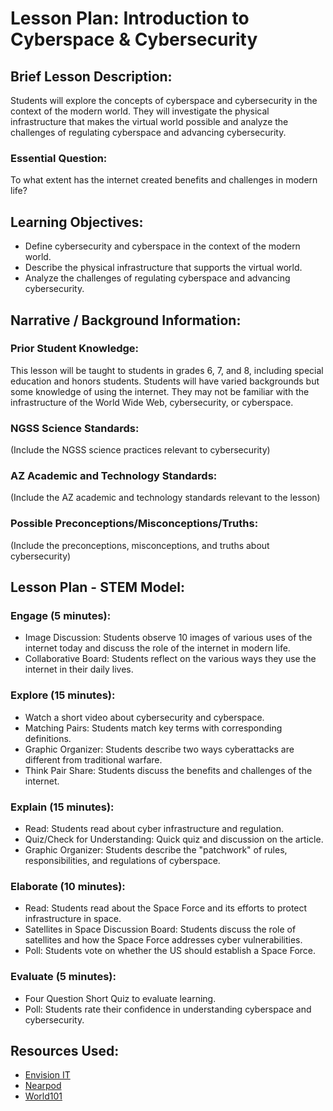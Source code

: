 # Lesson Plan: Introduction to Cyberspace & Cybersecurity

## Brief Lesson Description:

Students will explore the concepts of cyberspace and cybersecurity in the context of the modern world. They will investigate the physical infrastructure that makes the virtual world possible and analyze the challenges of regulating cyberspace and advancing cybersecurity.

### Essential Question:

To what extent has the internet created benefits and challenges in modern life?

## Learning Objectives:

- Define cybersecurity and cyberspace in the context of the modern world.
- Describe the physical infrastructure that supports the virtual world.
- Analyze the challenges of regulating cyberspace and advancing cybersecurity.

## Narrative / Background Information:

### Prior Student Knowledge:

This lesson will be taught to students in grades 6, 7, and 8, including special education and honors students. Students will have varied backgrounds but some knowledge of using the internet. They may not be familiar with the infrastructure of the World Wide Web, cybersecurity, or cyberspace.

### NGSS Science Standards:

(Include the NGSS science practices relevant to cybersecurity)

### AZ Academic and Technology Standards:

(Include the AZ academic and technology standards relevant to the lesson)

### Possible Preconceptions/Misconceptions/Truths:

(Include the preconceptions, misconceptions, and truths about cybersecurity)

## Lesson Plan - STEM Model:

### Engage (5 minutes):

- Image Discussion: Students observe 10 images of various uses of the internet today and discuss the role of the internet in modern life.
- Collaborative Board: Students reflect on the various ways they use the internet in their daily lives.

### Explore (15 minutes):

- Watch a short video about cybersecurity and cyberspace.
- Matching Pairs: Students match key terms with corresponding definitions.
- Graphic Organizer: Students describe two ways cyberattacks are different from traditional warfare.
- Think Pair Share: Students discuss the benefits and challenges of the internet.

### Explain (15 minutes):

- Read: Students read about cyber infrastructure and regulation.
- Quiz/Check for Understanding: Quick quiz and discussion on the article.
- Graphic Organizer: Students describe the "patchwork" of rules, responsibilities, and regulations of cyberspace.

### Elaborate (10 minutes):

- Read: Students read about the Space Force and its efforts to protect infrastructure in space.
- Satellites in Space Discussion Board: Students discuss the role of satellites and how the Space Force addresses cyber vulnerabilities.
- Poll: Students vote on whether the US should establish a Space Force.

### Evaluate (5 minutes):

- Four Question Short Quiz to evaluate learning.
- Poll: Students rate their confidence in understanding cyberspace and cybersecurity.

## Resources Used:

- [Envision IT](https://blog.envisionitsolutions.com/test-your-knowledge-8-common-misconceptions-about-cyber-security)
- [Nearpod](https://nearpod.com/library/)
- [World101](https://world101.cfr.org/how-world-works-and-sometimes-doesnt)
